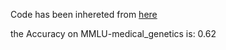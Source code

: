 Code has been inhereted from [here](https://github.com/nyuolab/MedMobile/tree/main/Evaluation)

the Accuracy on MMLU-medical_genetics is: 0.62
